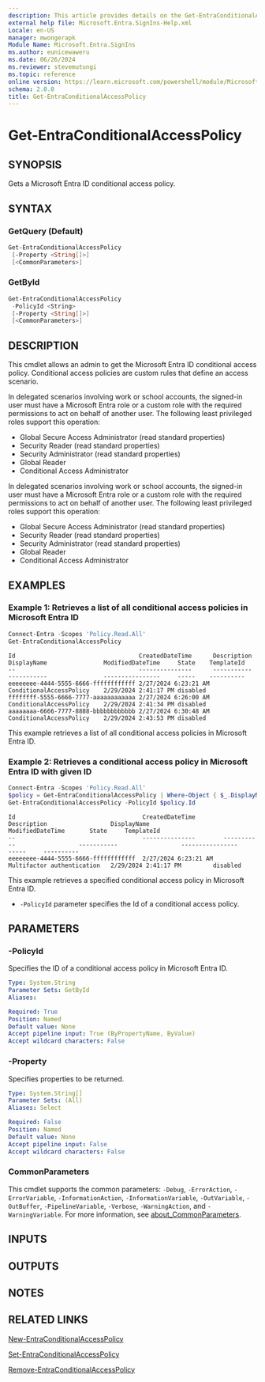 ```yaml
---
description: This article provides details on the Get-EntraConditionalAccessPolicy command.
external help file: Microsoft.Entra.SignIns-Help.xml
Locale: en-US
manager: mwongerapk
Module Name: Microsoft.Entra.SignIns
ms.author: eunicewaweru
ms.date: 06/26/2024
ms.reviewer: stevemutungi
ms.topic: reference
online version: https://learn.microsoft.com/powershell/module/Microsoft.Entra.SignIns/Get-EntraConditionalAccessPolicy
schema: 2.0.0
title: Get-EntraConditionalAccessPolicy
---
```


# Get-EntraConditionalAccessPolicy

## SYNOPSIS

Gets a Microsoft Entra ID conditional access policy.

## SYNTAX

### GetQuery (Default)

```powershell
Get-EntraConditionalAccessPolicy
 [-Property <String[]>]
 [<CommonParameters>]
```

### GetById

```powershell
Get-EntraConditionalAccessPolicy
 -PolicyId <String>
 [-Property <String[]>]
 [<CommonParameters>]
```

## DESCRIPTION

This cmdlet allows an admin to get the Microsoft Entra ID conditional access policy. Conditional access policies are custom rules that define an access scenario.

In delegated scenarios involving work or school accounts, the signed-in user must have a Microsoft Entra role or a custom role with the required permissions to act on behalf of another user. The following least privileged roles support this operation:

- Global Secure Access Administrator (read standard properties)  
- Security Reader (read standard properties)  
- Security Administrator (read standard properties)  
- Global Reader  
- Conditional Access Administrator 

In delegated scenarios involving work or school accounts, the signed-in user must have a Microsoft Entra role or a custom role with the required permissions to act on behalf of another user. The following least privileged roles support this operation:

- Global Secure Access Administrator (read standard properties)  
- Security Reader (read standard properties)  
- Security Administrator (read standard properties)  
- Global Reader  
- Conditional Access Administrator  

## EXAMPLES

### Example 1: Retrieves a list of all conditional access policies in Microsoft Entra ID

```powershell
Connect-Entra -Scopes 'Policy.Read.All'
Get-EntraConditionalAccessPolicy
```

```Output
Id                                   CreatedDateTime      Description DisplayName                ModifiedDateTime     State    TemplateId
--                                   ---------------      ----------- -----------                ----------------     -----    ----------
eeeeeeee-4444-5555-6666-ffffffffffff 2/27/2024 6:23:21 AM             ConditionalAccessPolicy    2/29/2024 2:41:17 PM disabled
ffffffff-5555-6666-7777-aaaaaaaaaaaa 2/27/2024 6:26:00 AM             ConditionalAccessPolicy    2/29/2024 2:41:34 PM disabled
aaaaaaaa-6666-7777-8888-bbbbbbbbbbbb 2/27/2024 6:30:48 AM             ConditionalAccessPolicy    2/29/2024 2:43:53 PM disabled
```

This example retrieves a list of all conditional access policies in Microsoft Entra ID.

### Example 2: Retrieves a conditional access policy in Microsoft Entra ID with given ID

```powershell
Connect-Entra -Scopes 'Policy.Read.All'
$policy = Get-EntraConditionalAccessPolicy | Where-Object { $_.DisplayName -eq 'Multifactor authentication for Contoso partners and vendors' }
Get-EntraConditionalAccessPolicy -PolicyId $policy.Id
```

```Output
Id                                    CreatedDateTime        Description                  DisplayName                  ModifiedDateTime       State     TemplateId
--                                    ---------------        -----------                  -----------                  ----------------       -----     ----------
eeeeeeee-4444-5555-6666-ffffffffffff  2/27/2024 6:23:21 AM   Multifactor authentication   2/29/2024 2:41:17 PM         disabled
```

This example retrieves a specified conditional access policy in Microsoft Entra ID.

- `-PolicyId` parameter specifies the Id of a conditional access policy.

## PARAMETERS

### -PolicyId

Specifies the ID of a conditional access policy in Microsoft Entra ID.

```yaml
Type: System.String
Parameter Sets: GetById
Aliases:

Required: True
Position: Named
Default value: None
Accept pipeline input: True (ByPropertyName, ByValue)
Accept wildcard characters: False
```

### -Property

Specifies properties to be returned.

```yaml
Type: System.String[]
Parameter Sets: (All)
Aliases: Select

Required: False
Position: Named
Default value: None
Accept pipeline input: False
Accept wildcard characters: False
```

### CommonParameters

This cmdlet supports the common parameters: `-Debug`, `-ErrorAction`, `-ErrorVariable`, `-InformationAction`, `-InformationVariable`, `-OutVariable`, `-OutBuffer`, `-PipelineVariable`, `-Verbose`, `-WarningAction`, and `-WarningVariable`. For more information, see [about_CommonParameters](https://go.microsoft.com/fwlink/?LinkID=113216).

## INPUTS

## OUTPUTS

## NOTES

## RELATED LINKS

[New-EntraConditionalAccessPolicy](New-EntraConditionalAccessPolicy.md)

[Set-EntraConditionalAccessPolicy](Set-EntraConditionalAccessPolicy.md)

[Remove-EntraConditionalAccessPolicy](Remove-EntraConditionalAccessPolicy.md)
